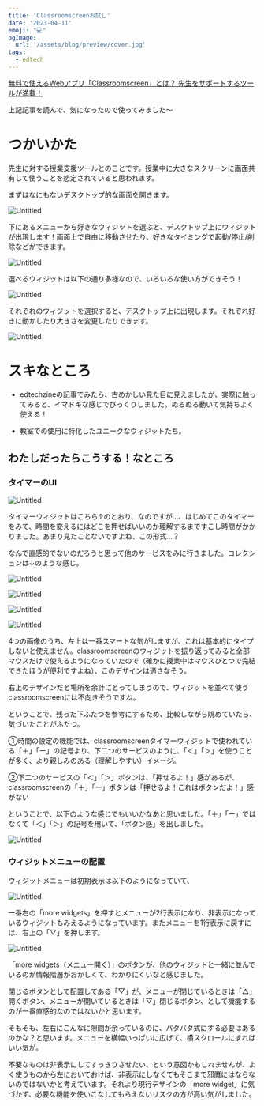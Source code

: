 ```yaml
---
title: 'Classroomscreenお試し'
date: '2023-04-11'
emoji: "💻"
ogImage:
  url: '/assets/blog/preview/cover.jpg'
tags:
  - edtech
---
```


[無料で使えるWebアプリ「Classroomscreen」とは？ 先生をサポートするツールが満載！](https://edtechzine.jp/article/detail/9107)

上記記事を読んで、気になったので使ってみました～

# つかいかた

先生に対する授業支援ツールとのことです。授業中に大きなスクリーンに画面共有して使うことを想定されていると思われます。

まずはなにもないデスクトップ的な画面を開きます。

![Untitled](%E3%80%90%E3%81%A4%E3%81%8B%E3%81%A3%E3%81%A6%E3%81%BF%E3%81%9F%E3%80%91Classroomscreen%E3%81%A4%E3%81%8B%E3%81%A3%E3%81%A6%E3%81%BF%E3%81%9F%204ef41b5a762a401285a27e4b494e65bb/Untitled.png)

下にあるメニューから好きなウィジットを選ぶと、デスクトップ上にウィジットが出現します！画面上で自由に移動させたり、好きなタイミングで起動/停止/削除などができます。

![Untitled](%E3%80%90%E3%81%A4%E3%81%8B%E3%81%A3%E3%81%A6%E3%81%BF%E3%81%9F%E3%80%91Classroomscreen%E3%81%A4%E3%81%8B%E3%81%A3%E3%81%A6%E3%81%BF%E3%81%9F%204ef41b5a762a401285a27e4b494e65bb/Untitled%201.png)

選べるウィジットは以下の通り多様なので、いろいろな使い方ができそう！

![Untitled](%E3%80%90%E3%81%A4%E3%81%8B%E3%81%A3%E3%81%A6%E3%81%BF%E3%81%9F%E3%80%91Classroomscreen%E3%81%A4%E3%81%8B%E3%81%A3%E3%81%A6%E3%81%BF%E3%81%9F%204ef41b5a762a401285a27e4b494e65bb/Untitled%202.png)

それぞれのウィジットを選択すると、デスクトップ上に出現します。それぞれ好きに動かしたり大きさを変更したりできます。

![Untitled](%E3%80%90%E3%81%A4%E3%81%8B%E3%81%A3%E3%81%A6%E3%81%BF%E3%81%9F%E3%80%91Classroomscreen%E3%81%A4%E3%81%8B%E3%81%A3%E3%81%A6%E3%81%BF%E3%81%9F%204ef41b5a762a401285a27e4b494e65bb/Untitled%203.png)

# スキなところ

- edtechzineの記事でみたら、古めかしい見た目に見えましたが、実際に触ってみると、イマドキな感じでびっくりしました。ぬるぬる動いて気持ちよく使える！

- 教室での使用に特化したユニークなウィジットたち。


## わたしだったらこうする！なところ

### タイマーのUI

![Untitled](%E3%80%90%E3%81%A4%E3%81%8B%E3%81%A3%E3%81%A6%E3%81%BF%E3%81%9F%E3%80%91Classroomscreen%E3%81%A4%E3%81%8B%E3%81%A3%E3%81%A6%E3%81%BF%E3%81%9F%204ef41b5a762a401285a27e4b494e65bb/Untitled%204.png)

タイマーウィジットはこちら↑のとおり、なのですが…、はじめてこのタイマーをみて、時間を変えるにはどこを押せばいいのか理解するまですこし時間がかかりました。あまり見たことないですよね、この形式…？

なんで直感的でないのだろうと思って他のサービスをみに行きました。コレクションは↓のような感じ。

![Untitled](%E3%80%90%E3%81%A4%E3%81%8B%E3%81%A3%E3%81%A6%E3%81%BF%E3%81%9F%E3%80%91Classroomscreen%E3%81%A4%E3%81%8B%E3%81%A3%E3%81%A6%E3%81%BF%E3%81%9F%204ef41b5a762a401285a27e4b494e65bb/Untitled%205.png)

![Untitled](%E3%80%90%E3%81%A4%E3%81%8B%E3%81%A3%E3%81%A6%E3%81%BF%E3%81%9F%E3%80%91Classroomscreen%E3%81%A4%E3%81%8B%E3%81%A3%E3%81%A6%E3%81%BF%E3%81%9F%204ef41b5a762a401285a27e4b494e65bb/Untitled%206.png)

![Untitled](%E3%80%90%E3%81%A4%E3%81%8B%E3%81%A3%E3%81%A6%E3%81%BF%E3%81%9F%E3%80%91Classroomscreen%E3%81%A4%E3%81%8B%E3%81%A3%E3%81%A6%E3%81%BF%E3%81%9F%204ef41b5a762a401285a27e4b494e65bb/Untitled%207.png)

![Untitled](%E3%80%90%E3%81%A4%E3%81%8B%E3%81%A3%E3%81%A6%E3%81%BF%E3%81%9F%E3%80%91Classroomscreen%E3%81%A4%E3%81%8B%E3%81%A3%E3%81%A6%E3%81%BF%E3%81%9F%204ef41b5a762a401285a27e4b494e65bb/Untitled%208.png)

4つの画像のうち、左上は一番スマートな気がしますが、これは基本的にタイプしないと使えません。classroomscreenのウィジットを振り返ってみると全部マウスだけで使えるようになっていたので（確かに授業中はマウスひとつで完結できたほうが便利ですよね）、このデザインは適さなそう。

右上のデザインだと場所を余計にとってしまうので、ウィジットを並べて使うclassroomscreenには不向きそうですね。

ということで、残った下ふたつを参考にするため、比較しながら眺めていたら、気づいたことがふたつ。

①時間の設定の機能では、classroomscreenタイマーウィジットで使われている「＋」「ー」の記号より、下二つのサービスのように、「＜」「＞」を使うことが多く、より親しみのある（理解しやすい）イメージ。

②下二つのサービスの「＜」「＞」ボタンは、「押せるよ！」感があるが、classroomscreenの「＋」「ー」ボタンは「押せるよ！これはボタンだよ！」感がない

ということで、以下のような感じでもいいかなあと思いました。「＋」「ー」ではなくて「＜」「＞」の記号を用いて、「ボタン感」を出しました。

![Untitled](%E3%80%90%E3%81%A4%E3%81%8B%E3%81%A3%E3%81%A6%E3%81%BF%E3%81%9F%E3%80%91Classroomscreen%E3%81%A4%E3%81%8B%E3%81%A3%E3%81%A6%E3%81%BF%E3%81%9F%204ef41b5a762a401285a27e4b494e65bb/Untitled%209.png)

### ウィジットメニューの配置

ウィジットメニューは初期表示は以下のようになっていて、

![Untitled](%E3%80%90%E3%81%A4%E3%81%8B%E3%81%A3%E3%81%A6%E3%81%BF%E3%81%9F%E3%80%91Classroomscreen%E3%81%A4%E3%81%8B%E3%81%A3%E3%81%A6%E3%81%BF%E3%81%9F%204ef41b5a762a401285a27e4b494e65bb/Untitled%2010.png)

一番右の「more widgets」を押すとメニューが2行表示になり、非表示になっているウィジットもみえるようになっています。またメニューを1行表示に戻すには、右上の「▽」を押します。

![Untitled](%E3%80%90%E3%81%A4%E3%81%8B%E3%81%A3%E3%81%A6%E3%81%BF%E3%81%9F%E3%80%91Classroomscreen%E3%81%A4%E3%81%8B%E3%81%A3%E3%81%A6%E3%81%BF%E3%81%9F%204ef41b5a762a401285a27e4b494e65bb/Untitled%2011.png)

「more widgets（メニュー開く）」のボタンが、他のウィジットと一緒に並んでいるのが情報階層がおかしくて、わかりにくいなと感じました。

閉じるボタンとして配置してある「▽」が、メニューが閉じているときは「△」開くボタン、メニューが開いているときは「▽」閉じるボタン、として機能するのが一番直感的なのではないかと思います。

そもそも、左右にこんなに隙間が余っているのに、パタパタ式にする必要はあるのかな？と思います。メニューを横幅いっぱいに広げて、横スクロールにすればいい気が。

不要なものは非表示にしてすっきりさせたい、という意図かもしれませんが、よく使うものから左においておけば、非表示にしなくてもそこまで邪魔にはならないのではないかと考えています。それより現行デザインの「more widget」に気づかず、必要な機能を使いこなしてもらえないリスクの方が高い気がしました。